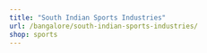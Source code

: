 ```yaml
---
title: "South Indian Sports Industries"
url: /bangalore/south-indian-sports-industries/
shop: sports
---
```

